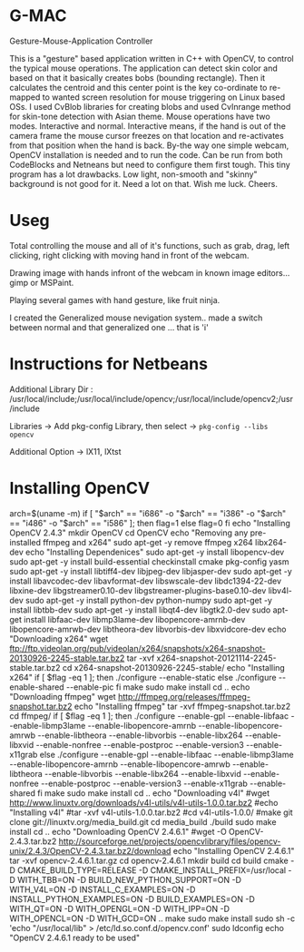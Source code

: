 G-MAC
=====

Gesture-Mouse-Application Controller

This is a "gesture" based application written in C++ with OpenCV, to control the typical mouse operations. The application can detect skin color and based on that it basically creates bobs (bounding rectangle). Then it calculates the centroid and this center point is the key co-ordinate to re-mapped to wanted screen resolution for mouse triggering on Linux based OSs. I used CvBlob libraries for creating blobs and used CvInrange method for skin-tone detection with Asian theme. Mouse operations have two modes. Interactive and normal. Interactive means, if the hand is out of the camera frame the mouse cursor freezes on that location and re-activates from that position when the hand is back. By-the way one simple webcam, OpenCV installation is needed and to run the code. Can be run from both CodeBlocks and Netneans but need to configure them first tough. This tiny program has a lot drawbacks. Low light, non-smooth and "skinny" background is not good for it. Need a lot on that. Wish me luck. Cheers.

Useg
====

Total controlling the mouse and all of it's functions, such as grab, drag, left clicking, right clicking with moving hand in front of the webcam.

Drawing image with hands infront of the webcam in known image editors... gimp or MSPaint.

Playing several games with hand gesture, like fruit ninja.

I created the Generalized mouse nevigation system.. made a switch between normal and that 			generalized one ... that is 'i'


Instructions for Netbeans
=========================

Additional Library Dir :
/usr/local/include;/usr/local/include/opencv;/usr/local/include/opencv2;/usr/include

Libraries -> Add pkg-config Library, then select -> `pkg-config --libs opencv`

Additional Option -> lX11, lXtst


Installing OpenCV
=================


arch=$(uname -m)
if [ "$arch" == "i686" -o "$arch" == "i386" -o "$arch" == "i486" -o "$arch" == "i586" ]; then
flag=1
else
flag=0
fi
echo "Installing OpenCV 2.4.3"
mkdir OpenCV
cd OpenCV
echo "Removing any pre-installed ffmpeg and x264"
sudo apt-get -y remove ffmpeg x264 libx264-dev
echo "Installing Dependenices"
sudo apt-get -y install libopencv-dev
sudo apt-get -y install build-essential checkinstall cmake pkg-config yasm
sudo apt-get -y install libtiff4-dev libjpeg-dev libjasper-dev
sudo apt-get -y install libavcodec-dev libavformat-dev libswscale-dev libdc1394-22-dev libxine-dev libgstreamer0.10-dev libgstreamer-plugins-base0.10-dev libv4l-dev
sudo apt-get -y install python-dev python-numpy
sudo apt-get -y install libtbb-dev
sudo apt-get -y install libqt4-dev libgtk2.0-dev
sudo apt-get install libfaac-dev libmp3lame-dev libopencore-amrnb-dev libopencore-amrwb-dev libtheora-dev libvorbis-dev libxvidcore-dev
echo "Downloading x264"
wget ftp://ftp.videolan.org/pub/videolan/x264/snapshots/x264-snapshot-20130926-2245-stable.tar.bz2
tar -xvf x264-snapshot-20121114-2245-stable.tar.bz2
cd x264-snapshot-20130926-2245-stable/
echo "Installing x264"
if [ $flag -eq 1 ]; then
./configure --enable-static
else
./configure --enable-shared --enable-pic
fi
make
sudo make install
cd ..
echo "Downloading ffmpeg"
wget http://ffmpeg.org/releases/ffmpeg-snapshot.tar.bz2
echo "Installing ffmpeg"
tar -xvf ffmpeg-snapshot.tar.bz2
cd ffmpeg/
if [ $flag -eq 1 ]; then
./configure --enable-gpl --enable-libfaac --enable-libmp3lame --enable-libopencore-amrnb --enable-libopencore-amrwb --enable-libtheora --enable-libvorbis --enable-libx264 --enable-libxvid --enable-nonfree --enable-postproc --enable-version3 --enable-x11grab
else
./configure --enable-gpl --enable-libfaac --enable-libmp3lame --enable-libopencore-amrnb --enable-libopencore-amrwb --enable-libtheora --enable-libvorbis --enable-libx264 --enable-libxvid --enable-nonfree --enable-postproc --enable-version3 --enable-x11grab --enable-shared
fi
make
sudo make install
cd ..
echo "Downloading v4l"
#wget http://www.linuxtv.org/downloads/v4l-utils/v4l-utils-1.0.0.tar.bz2
#echo "Installing v4l"
#tar -xvf v4l-utils-1.0.0.tar.bz2
#cd v4l-utils-1.0.0/
#make
git clone git://linuxtv.org/media_build.git
cd media_build
./build
sudo make install
cd ..
echo "Downloading OpenCV 2.4.6.1"
#wget -O OpenCV-2.4.3.tar.bz2 http://sourceforge.net/projects/opencvlibrary/files/opencv-unix/2.4.3/OpenCV-2.4.3.tar.bz2/download
echo "Installing OpenCV 2.4.6.1"
tar -xvf opencv-2.4.6.1.tar.gz
cd opencv-2.4.6.1
mkdir build
cd build
cmake -D CMAKE_BUILD_TYPE=RELEASE -D CMAKE_INSTALL_PREFIX=/usr/local -D WITH_TBB=ON -D BUILD_NEW_PYTHON_SUPPORT=ON -D WITH_V4L=ON -D INSTALL_C_EXAMPLES=ON -D INSTALL_PYTHON_EXAMPLES=ON -D BUILD_EXAMPLES=ON -D WITH_QT=ON -D WITH_OPENGL=ON -D WITH_IPP=ON -D WITH_OPENCL=ON -D WITH_GCD=ON ..
make
sudo make install
sudo sh -c 'echo "/usr/local/lib" > /etc/ld.so.conf.d/opencv.conf'
sudo ldconfig
echo "OpenCV 2.4.6.1 ready to be used"



